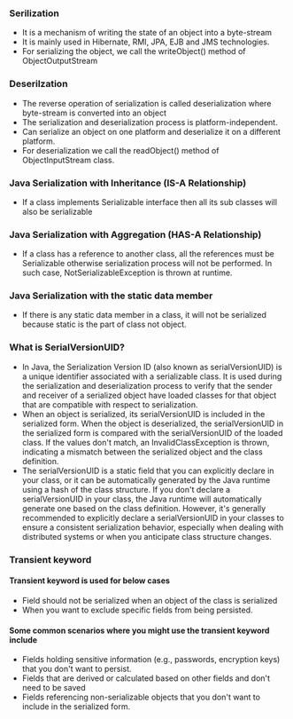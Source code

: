 <h3>Serilization</h3>
<ul>
  <li>It is a mechanism of writing the state of an object into a byte-stream</li>
  <li>It is mainly used in Hibernate, RMI, JPA, EJB and JMS technologies.</li>
  <li>For serializing the object, we call the writeObject() method of ObjectOutputStream</li>
  </ul>
  
  <h3>Deserilzation</h3>
  <ul>
  <li>The reverse operation of serialization is called deserialization where byte-stream is converted into an object</li>
  <li>The serialization and deserialization process is platform-independent.
   <li> Can serialize an object on one platform and deserialize it on a different platform.</li>
  <li>For deserialization we call the readObject() method of ObjectInputStream class.</li>
  </ul>
  
  <h3>Java Serialization with Inheritance (IS-A Relationship)</h3>
    <ul>
  <li>If a class implements Serializable interface then all its sub classes will also be serializable</li>
   </ul>
   
   <h3>Java Serialization with Aggregation (HAS-A Relationship)</h3>
    <ul>
  <li>If a class has a reference to another class, all the references must be Serializable otherwise serialization process will not be performed. In such case, NotSerializableException is thrown at runtime.</li>
   </ul>
   
<h3>Java Serialization with the static data member</h3>
  <ul>
  <li>If there is any static data member in a class, it will not be serialized because static is the part of class not object.</li>
 </ul>
 
 <h3>What is SerialVersionUID?</h3>
   <ul>
  <li>In Java, the Serialization Version ID (also known as serialVersionUID) is a unique identifier associated with a serializable class. It is used during the serialization and deserialization process to verify that the sender and receiver of a serialized object have loaded classes for that object that are compatible with respect to serialization.</li>
  <li>When an object is serialized, its serialVersionUID is included in the serialized form. When the object is deserialized, the serialVersionUID in the serialized form is compared with the serialVersionUID of the loaded class. If the values don't match, an InvalidClassException is thrown, indicating a mismatch between the serialized object and the class definition.</li>
  <li>The serialVersionUID is a static field that you can explicitly declare in your class, or it can be automatically generated by the Java runtime using a hash of the class structure. If you don't declare a serialVersionUID in your class, the Java runtime will automatically generate one based on the class definition. However, it's generally recommended to explicitly declare a serialVersionUID in your classes to ensure a consistent serialization behavior, especially when dealing with distributed systems or when you anticipate class structure changes.</li>
 </ul>
 
 <h3>Transient keyword</h3>
 <h4>Transient keyword is used for below cases</h4>
 <ul>
  <li>Field should not be serialized when an object of the class is serialized</li>
  <li>When you want to exclude specific fields from being persisted.</li>
  </ul>
  <h4>Some common scenarios where you might use the transient keyword include</h4>
  <ul>
  <li>Fields holding sensitive information (e.g., passwords, encryption keys) that you don't want to persist.</li>
  <li>Fields that are derived or calculated based on other fields and don't need to be saved</li>
    <li>Fields referencing non-serializable objects that you don't want to include in the serialized form.</li>
  </ul>
  
  


